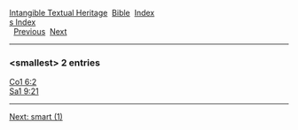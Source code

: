 [Intangible Textual Heritage](../../index)  [Bible](../index) 
[Index](index)   
[s Index](_s_)  
  [Previous](c10588)  [Next](c10590) 

------------------------------------------------------------------------

### &lt;smallest&gt; 2 entries

[Co1 6:2](../kjv/co1006.htm#002)  
[Sa1 9:21](../kjv/sa1009.htm#021)  

------------------------------------------------------------------------

[Next: smart (1)](c10590)
